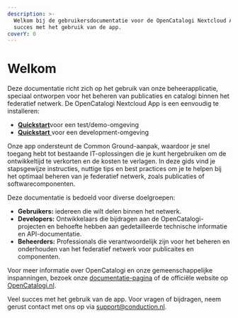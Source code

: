 ```yaml
---
description: >-
  Welkom bij de gebruikersdocumentatie voor de OpenCatalogi Nextcloud App. Veel
  succes met het gebruik van de app.
coverY: 0
---
```


# Welkom

Deze documentatie richt zich op het gebruik van onze beheerapplicatie, speciaal ontworpen voor het beheren van publicaties en catalogi binnen het federatief netwerk. De OpenCatalogi Nextcloud App is een eenvoudig te installeren:

* [**Quickstart**](installatie/instructies.md)voor een test/demo-omgeving
* [**Quickstart** ](developers/installatie-van-nextcloud-development-omgeving.md)voor een development-omgeving

Onze app ondersteunt de Common Ground-aanpak, waardoor je snel toegang hebt tot bestaande IT-oplossingen die je kunt hergebruiken om de ontwikkeltijd te verkorten en de kosten te verlagen. In deze gids vind je stapsgewijze instructies, nuttige tips en best practices om je te helpen bij het optimaal beheren van je federatief netwerk, zoals publicaties of softwarecomponenten.

Deze documentatie is bedoeld voor diverse doelgroepen:

* **Gebruikers:** iedereen die wilt delen binnen het netwerk.
* **Developers:** Ontwikkelaars die bijdragen aan de OpenCatalogi-projecten en behoefte hebben aan gedetailleerde technische informatie en API-documentatie.
* **Beheerders:** Professionals die verantwoordelijk zijn voor het beheren en onderhouden van het federatief netwerk voor publicaites en componenten.

Voor meer informatie over OpenCatalogi en onze gemeenschappelijke inspanningen, bezoek onze [documentatie-pagina](https://documentatie.opencatalogi.nl) of de officiële website op [OpenCatalogi.nl](https://opencatalogi.nl).

Veel succes met het gebruik van de app. Voor vragen of bijdragen, neem gerust contact met ons op via [support@conduction.nl](mailto:support@conduction.nl).
